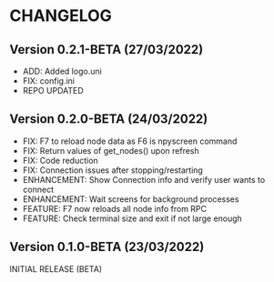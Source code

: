 # CHANGELOG

## Version 0.2.1-BETA (27/03/2022)
* ADD: Added logo.uni
* FIX: config.ini
* REPO UPDATED

## Version 0.2.0-BETA (24/03/2022)
* FIX: F7 to reload node data as F6 is npyscreen command
* FIX: Return values of get_nodes() upon refresh
* FIX: Code reduction
* FIX: Connection issues after stopping/restarting
* ENHANCEMENT: Show Connection info and verify user wants to connect
* ENHANCEMENT: Wait screens for background processes
* FEATURE: F7 now reloads all node info from RPC
* FEATURE: Check terminal size and exit if not large enough


## Version 0.1.0-BETA (23/03/2022)
INITIAL RELEASE (BETA)
